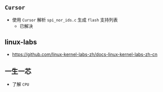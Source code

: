 
## `Cursor` 
- 使用 `Cursor` 解析 `spi_nor_ids.c`  生成 `flash` 支持列表
	- 已解决 


## linux-labs
- https://github.com/linux-kernel-labs-zh/docs-linux-kernel-labs-zh-cn


## 一生一芯
- 了解 `CPU` 